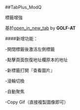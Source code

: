 ##TabPlus_ModQ

標籤增強

基於[open_in_new_tab](http://g.mozest.com/thread-26649-1-1) by **GOLF-AT**

####新增功能：

-開閉標籤後激活左側標籤

-點擊頁面恢復地址欄原本的地址

-新標籤打開『查看圖片』

-滾輪切換

-自動聚焦

-Copy Gif（直接複製圖像即可）
